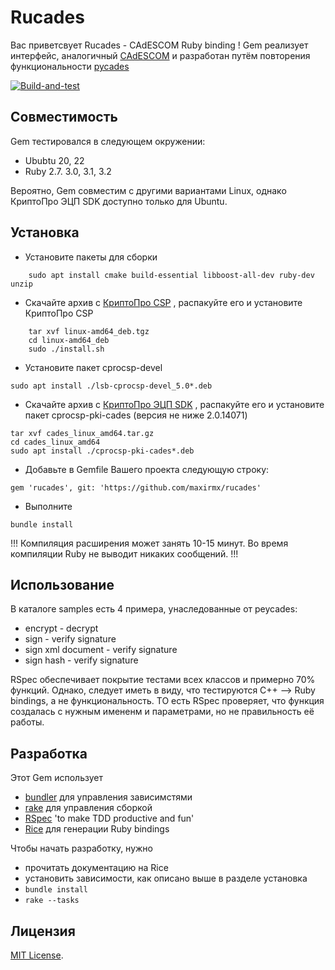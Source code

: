 # Rucades

Вас приветсвует Rucades - CAdESCOM Ruby binding !
Gem реализует интерфейс, аналогичный [CAdESCOM](https://docs.cryptopro.ru/cades/reference/cadescom)
и разработан путём повторения функциональности [pycades](https://docs.cryptopro.ru/cades/pycades)

[![Build-and-test](https://github.com/maxirmx/rucades/actions/workflows/main.yml/badge.svg)](https://github.com/maxirmx/rucades/actions/workflows/main.yml)

## Совместимость

Gem тестировался в следующем окружении:
* Ububtu 20, 22
* Ruby 2.7. 3.0, 3.1, 3.2

Вероятно, Gem совместим с другими вариантами Linux, однако КриптоПро ЭЦП SDK доступно только для Ubuntu.

## Установка

* Установите пакеты  для сборки
```
    sudo apt install cmake build-essential libboost-all-dev ruby-dev unzip
```
* Скачайте архив с [КриптоПро CSP](https://cryptopro.ru/products/csp/downloads) , распакуйте его и установите КриптоПро CSP
```
    tar xvf linux-amd64_deb.tgz
    cd linux-amd64_deb
    sudo ./install.sh
```
* Установите пакет cprocsp-devel
```
sudo apt install ./lsb-cprocsp-devel_5.0*.deb
```
* Скачайте архив с [КриптоПро ЭЦП SDK](https://cryptopro.ru/products/cades/downloads) , распакуйте его и установите пакет cprocsp-pki-cades (версия не ниже 2.0.14071)
```
tar xvf cades_linux_amd64.tar.gz
cd cades_linux_amd64
sudo apt install ./cprocsp-pki-cades*.deb
```
* Добавьте в Gemfile Вашего проекта следующую строку:
```
gem 'rucades', git: 'https://github.com/maxirmx/rucades'
```
* Выполните
```
bundle install
```
!!! Компиляция расширения может занять 10-15 минут. Во время компиляции Ruby не выводит никаких сообщений. !!!

## Использование

В каталоге samples есть 4 примера, унаследованные от peycades:
* encrypt - decrypt
* sign - verify signature
* sign xml document - verify signature
* sign hash - verify signature

RSpec обеспечивает покрытие тестами вcех классов и примерно 70% функций.
Однако, следует иметь в виду, что тестируются С++ --> Ruby bindings, а не функциональность.
ТО есть RSpec проверяет, что функция создалась с нужным имененм и параметрами, но не правильность её работы.

## Разработка

Этот Gem использует
* [bundler](https://bundler.io/guides/getting_started.html) для управления зависимстями
* [rake](https://ruby.github.io/rake/) для управления сборкой
* [RSpec](https://rspec.info/) 'to make TDD productive and fun'
* [Rice](https://jasonroelofs.com/rice/4.x/introduction.html) для генерации Ruby bindings

Чтобы начать разработку, нужно
* прочитать документацию на Rice
* установить зависимости, как описано выше в разделе установка
* ```bundle install```
* ```rake --tasks```

## Лицензия

[MIT License](https://opensource.org/licenses/MIT).
